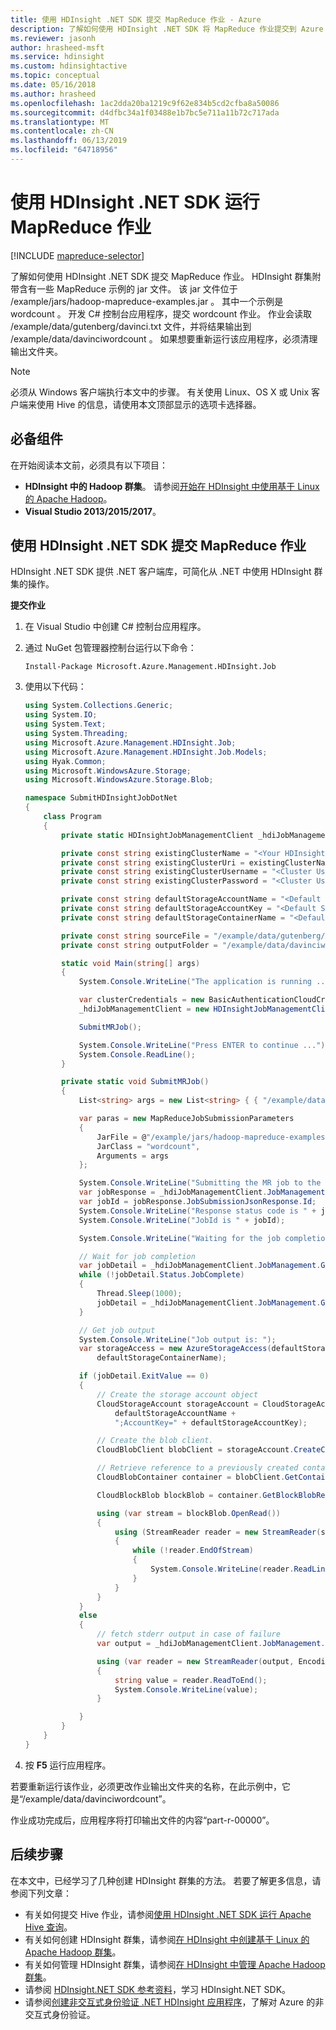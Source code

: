 ```yaml
---
title: 使用 HDInsight .NET SDK 提交 MapReduce 作业 - Azure
description: 了解如何使用 HDInsight .NET SDK 将 MapReduce 作业提交到 Azure HDInsight Apache Hadoop。
ms.reviewer: jasonh
author: hrasheed-msft
ms.service: hdinsight
ms.custom: hdinsightactive
ms.topic: conceptual
ms.date: 05/16/2018
ms.author: hrasheed
ms.openlocfilehash: 1ac2dda20ba1219c9f62e834b5cd2cfba8a50086
ms.sourcegitcommit: d4dfbc34a1f03488e1b7bc5e711a11b72c717ada
ms.translationtype: MT
ms.contentlocale: zh-CN
ms.lasthandoff: 06/13/2019
ms.locfileid: "64718956"
---
```

# <a name="run-mapreduce-jobs-using-hdinsight-net-sdk"></a>使用 HDInsight .NET SDK 运行 MapReduce 作业
[!INCLUDE [mapreduce-selector](../../../includes/hdinsight-selector-use-mapreduce.md)]

了解如何使用 HDInsight .NET SDK 提交 MapReduce 作业。 HDInsight 群集附带含有一些 MapReduce 示例的 jar 文件。 该 jar 文件位于 /example/jars/hadoop-mapreduce-examples.jar  。  其中一个示例是 wordcount  。 开发 C# 控制台应用程序，提交 wordcount 作业。  作业会读取 /example/data/gutenberg/davinci.txt 文件，并将结果输出到 /example/data/davinciwordcount   。  如果想要重新运行该应用程序，必须清理输出文件夹。

> [!NOTE]  
> 必须从 Windows 客户端执行本文中的步骤。 有关使用 Linux、OS X 或 Unix 客户端来使用 Hive 的信息，请使用本文顶部显示的选项卡选择器。
> 
> 

## <a name="prerequisites"></a>必备组件
在开始阅读本文前，必须具有以下项目：

* **HDInsight 中的 Hadoop 群集**。 请参阅[开始在 HDInsight 中使用基于 Linux 的 Apache Hadoop](apache-hadoop-linux-tutorial-get-started.md)。
* **Visual Studio 2013/2015/2017**。

## <a name="submit-mapreduce-jobs-using-hdinsight-net-sdk"></a>使用 HDInsight .NET SDK 提交 MapReduce 作业
HDInsight .NET SDK 提供 .NET 客户端库，可简化从 .NET 中使用 HDInsight 群集的操作。 

**提交作业**

1. 在 Visual Studio 中创建 C# 控制台应用程序。
2. 通过 NuGet 包管理器控制台运行以下命令：

    ```   
    Install-Package Microsoft.Azure.Management.HDInsight.Job
    ```
3. 使用以下代码：

    ```csharp
    using System.Collections.Generic;
    using System.IO;
    using System.Text;
    using System.Threading;
    using Microsoft.Azure.Management.HDInsight.Job;
    using Microsoft.Azure.Management.HDInsight.Job.Models;
    using Hyak.Common;
    using Microsoft.WindowsAzure.Storage;
    using Microsoft.WindowsAzure.Storage.Blob;

    namespace SubmitHDInsightJobDotNet
    {
        class Program
        {
            private static HDInsightJobManagementClient _hdiJobManagementClient;

            private const string existingClusterName = "<Your HDInsight Cluster Name>";
            private const string existingClusterUri = existingClusterName + ".azurehdinsight.net";
            private const string existingClusterUsername = "<Cluster Username>";
            private const string existingClusterPassword = "<Cluster User Password>";

            private const string defaultStorageAccountName = "<Default Storage Account Name>"; //<StorageAccountName>.blob.core.windows.net
            private const string defaultStorageAccountKey = "<Default Storage Account Key>";
            private const string defaultStorageContainerName = "<Default Blob Container Name>";

            private const string sourceFile = "/example/data/gutenberg/davinci.txt";  
            private const string outputFolder = "/example/data/davinciwordcount";

            static void Main(string[] args)
            {
                System.Console.WriteLine("The application is running ...");

                var clusterCredentials = new BasicAuthenticationCloudCredentials { Username = existingClusterUsername, Password = existingClusterPassword };
                _hdiJobManagementClient = new HDInsightJobManagementClient(existingClusterUri, clusterCredentials);

                SubmitMRJob();

                System.Console.WriteLine("Press ENTER to continue ...");
                System.Console.ReadLine();
            }

            private static void SubmitMRJob()
            {
                List<string> args = new List<string> { { "/example/data/gutenberg/davinci.txt" }, { "/example/data/davinciwordcount" } };

                var paras = new MapReduceJobSubmissionParameters
                {
                    JarFile = @"/example/jars/hadoop-mapreduce-examples.jar",
                    JarClass = "wordcount",
                    Arguments = args
                };

                System.Console.WriteLine("Submitting the MR job to the cluster...");
                var jobResponse = _hdiJobManagementClient.JobManagement.SubmitMapReduceJob(paras);
                var jobId = jobResponse.JobSubmissionJsonResponse.Id;
                System.Console.WriteLine("Response status code is " + jobResponse.StatusCode);
                System.Console.WriteLine("JobId is " + jobId);

                System.Console.WriteLine("Waiting for the job completion ...");

                // Wait for job completion
                var jobDetail = _hdiJobManagementClient.JobManagement.GetJob(jobId).JobDetail;
                while (!jobDetail.Status.JobComplete)
                {
                    Thread.Sleep(1000);
                    jobDetail = _hdiJobManagementClient.JobManagement.GetJob(jobId).JobDetail;
                }

                // Get job output
                System.Console.WriteLine("Job output is: ");
                var storageAccess = new AzureStorageAccess(defaultStorageAccountName, defaultStorageAccountKey,
                    defaultStorageContainerName);
    
                if (jobDetail.ExitValue == 0)
                {
                    // Create the storage account object
                    CloudStorageAccount storageAccount = CloudStorageAccount.Parse("DefaultEndpointsProtocol=https;AccountName=" + 
                        defaultStorageAccountName + 
                        ";AccountKey=" + defaultStorageAccountKey);
    
                    // Create the blob client.
                    CloudBlobClient blobClient = storageAccount.CreateCloudBlobClient();
    
                    // Retrieve reference to a previously created container.
                    CloudBlobContainer container = blobClient.GetContainerReference(defaultStorageContainerName);
    
                    CloudBlockBlob blockBlob = container.GetBlockBlobReference(outputFolder.Substring(1) + "/part-r-00000");
    
                    using (var stream = blockBlob.OpenRead())
                    {
                        using (StreamReader reader = new StreamReader(stream))
                        {
                            while (!reader.EndOfStream)
                            {
                                System.Console.WriteLine(reader.ReadLine());
                            }
                        }
                    }
                }
                else
                {
                    // fetch stderr output in case of failure
                    var output = _hdiJobManagementClient.JobManagement.GetJobErrorLogs(jobId, storageAccess); 
    
                    using (var reader = new StreamReader(output, Encoding.UTF8))
                    {
                        string value = reader.ReadToEnd();
                        System.Console.WriteLine(value);
                    }
    
                }
            }
        }
    }
    ```

4. 按 **F5** 运行应用程序。

若要重新运行该作业，必须更改作业输出文件夹的名称，在此示例中，它是“/example/data/davinciwordcount”。

作业成功完成后，应用程序将打印输出文件的内容“part-r-00000”。

## <a name="next-steps"></a>后续步骤
在本文中，已经学习了几种创建 HDInsight 群集的方法。 若要了解更多信息，请参阅下列文章：

* 有关如何提交 Hive 作业，请参阅[使用 HDInsight .NET SDK 运行 Apache Hive 查询](apache-hadoop-use-hive-dotnet-sdk.md)。
* 有关如何创建 HDInsight 群集，请参阅[在 HDInsight 中创建基于 Linux 的 Apache Hadoop 群集](../hdinsight-hadoop-provision-linux-clusters.md)。
* 有关如何管理 HDInsight 群集，请参阅[在 HDInsight 中管理 Apache Hadoop 群集](../hdinsight-administer-use-portal-linux.md)。
* 请参阅 [HDInsight.NET SDK 参考资料](https://docs.microsoft.com/dotnet/api/overview/azure/hdinsight)，学习 HDInsight.NET SDK。
* 请参阅[创建非交互式身份验证 .NET HDInsight 应用程序](../hdinsight-create-non-interactive-authentication-dotnet-applications.md)，了解对 Azure 的非交互式身份验证。

